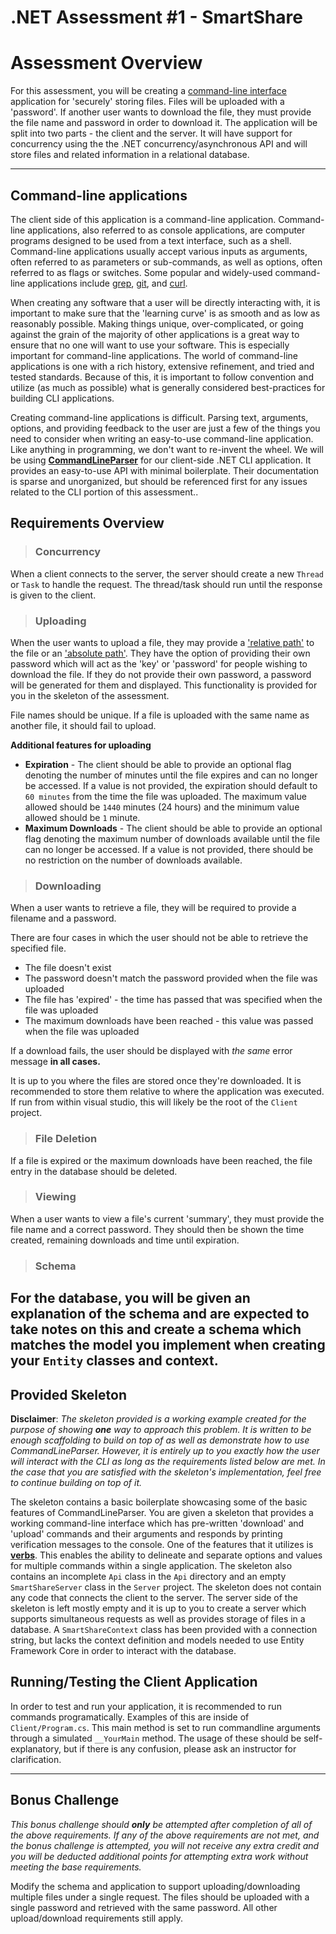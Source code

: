 # .NET Assessment #1 - SmartShare

# Assessment Overview

For this assessment, you will be creating a [command-line interface](https://en.wikipedia.org/wiki/Command-line_interface) application for 'securely' storing files. Files will be uploaded with a 'password'. If another user wants to download the file, they must provide the file name and password in order to download it. The application will be split into two parts - the client and the server. It will have support for concurrency using the the .NET concurrency/asynchronous API and will store files and related information in a relational database.

---

## Command-line applications

The client side of this application is a command-line application. Command-line applications, also referred to as console applications, are computer programs designed to be used from a text interface, such as a shell. Command-line applications usually accept various inputs as arguments, often referred to as parameters or sub-commands, as well as options, often referred to as flags or switches. Some popular and widely-used command-line applications include [grep](http://man7.org/linux/man-pages/man1/grep.1.html), [git](http://man7.org/linux/man-pages/man1/git.1.html), and [curl](https://curl.haxx.se/).

When creating any software that a user will be directly interacting with, it is important to make sure that the 'learning curve' is as smooth and as low as reasonably possible. Making things unique, over-complicated, or going against the grain of the majority of other applications is a great way to ensure that no one will want to use your software. This is especially important for command-line applications. The world of command-line applications is one with a rich history, extensive refinement, and tried and tested standards. Because of this, it is important to follow convention and utilize (as much as possible) what is generally considered best-practices for building CLI applications.

Creating command-line applications is difficult. Parsing text, arguments, options, and providing feedback to the user are just a few of the things you need to consider when writing an easy-to-use command-line application. Like anything in programming, we don't want to re-invent the wheel. We will be using [**CommandLineParser**](https://github.com/commandlineparser/commandline/) for our client-side .NET CLI application. It provides an easy-to-use API with minimal boilerplate. Their documentation is sparse and unorganized, but should be referenced first for any issues related to the CLI portion of this assessment..

## Requirements Overview

> ### Concurrency
When a client connects to the server, the server should create a new `Thread` or `Task` to handle the request. The thread/task should run until the response is given to the client.

> ### Uploading
When the user wants to upload a file, they may provide a ['relative path'](https://support.dtsearch.com/webhelp/dtsearch/relative_paths.htm) to the file or an ['absolute path'](https://www.techopedia.com/definition/5817/absolute-path). They have the option of providing their own password which will act as the 'key' or 'password' for people wishing to download the file. If they do not provide their own password, a password will be generated for them and displayed. This functionality is provided for you in the skeleton of the assessment.

File names should be unique. If a file is uploaded with the same name as another file, it should fail to upload.

**Additional features for uploading**
* **Expiration** - The client should be able to provide an optional flag denoting the number of minutes until the file expires and can no longer be accessed. If a value is not provided, the expiration should default to `60 minutes` from the time the file was uploaded. The maximum value allowed should be `1440` minutes (24 hours) and the minimum value allowed should be `1` minute.
* **Maximum Downloads** - The client should be able to provide an optional flag denoting the maximum number of downloads available until the file can no longer be accessed. If a value is not provided, there should be no restriction on the number of downloads available.

> ### Downloading

When a user wants to retrieve a file, they will be required to provide a filename and a password. 

There are four cases in which the user should not be able to retrieve the specified file.
* The file doesn't exist
* The password doesn't match the password provided when the file was uploaded
* The file has 'expired' - the time has passed that was specified when the file was uploaded
* The maximum downloads have been reached - this value was passed when the file was uploaded

If a download fails, the user should be displayed with *the same* error message **in all cases.**

It is up to you where the files are stored once they're downloaded. It is recommended to store them relative to where the application was executed. If run from within visual studio, this will likely be the root of the `Client` project.

> ### File Deletion

If a file is expired or the maximum downloads have been reached, the file entry in the database should be deleted. 

> ### Viewing

When a user wants to view a file's current 'summary', they must provide the file name and a correct password. They should then be shown the time created, remaining downloads and time until expiration.

> ### Schema

For the database, you will be given an explanation of the schema and are expected to take notes on this and create a schema which matches the model you implement when creating your `Entity` classes and context.
---

## Provided Skeleton

**Disclaimer**:  *The skeleton provided is a working example created for the purpose of showing **one** way to approach this problem. It is written to be enough scaffolding to build on top of as well as demonstrate how to use CommandLineParser. However, it is entirely up to you exactly how the user will interact with the CLI as long as the requirements listed below are met. In the case that you are satisfied with the skeleton's implementation, feel free to continue building on top of it.* 

The skeleton contains a basic boilerplate showcasing some of the basic features of CommandLineParser. You are given a skeleton that provides a working command-line interface which has pre-written 'download' and 'upload' commands and their arguments and responds by printing verification messages to the console. One of the features that it utilizes is  [**verbs**](https://github.com/commandlineparser/commandline/wiki/Verbs). This enables the ability to delineate and separate options and values for multiple commands within a single application. The skeleton also contains an incomplete `Api` class in the `Api` directory and an empty `SmartShareServer` class in the `Server` project. The skeleton does not contain any code that connects the client to the server. The server side of the skeleton is left mostly empty and it is up to you to create a server which supports simultaneous requests as well as provides storage of files in a database. A `SmartShareContext` class has been provided with a connection string, but lacks the context definition and models needed to use Entity Framework Core in order to interact with the database.


## Running/Testing the Client Application 

In order to test and run your application, it is recommended to run commands programatically. Examples of this are inside of `Client/Program.cs`. This main method is set to run commandline arguments through a simulated `__YourMain` method. The usage of these should be self-explanatory, but if there is any confusion, please ask an instructor for clarification.

---

## Bonus Challenge

*This bonus challenge should **only** be attempted after completion of all of the above requirements. If any of the above requirements are not met, and the bonus challenge is attempted, you will not receive any extra credit and you will be deducted additional points for attempting extra work without meeting the base requirements.*

Modify the schema and application to support uploading/downloading multiple files under a single request. The files should be uploaded with a single password and retrieved with the same password. All other upload/download requirements still apply.

